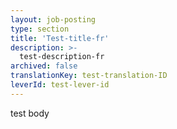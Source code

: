 ```yaml
---
layout: job-posting
type: section
title: 'Test-title-fr'
description: >-
  test-description-fr
archived: false
translationKey: test-translation-ID
leverId: test-lever-id
---
```


test body
